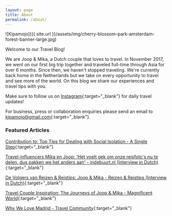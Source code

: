 ```yaml
---
layout: page
title: About
permalink: /about/
---
```


![Kipamojo]({{ site.url }}/assets/img/cherry-blossom-park-amsterdam-forest-banner-large.jpg)

Welcome to our Travel Blog!  
  
We are Joop & Mika, a Dutch couple that loves to travel. In November 2017, we went on our first big trip together and traveled full-time through Asia for over 6 months. Since then, we haven't stopped traveling. We're currently back home in the Netherlands but we take on every opportunity to travel and see more of the world. On this blog we share our experiences and travel tips with you.

Make sure to follow us on [Instagram][instagram]{:target="_blank"} for daily travel updates! 

For business, press or collaboration enquiries please send an email to [kipamojo@gmail.com][email]{:target="_blank"}. 

### Featured Articles

[Contribution to: Top Tips for Dealing with Social Isolation - A Single Step][asinglestep]{:target="_blank"}

[Travel-influencers Mika en Joop: 'Het voelt gek om onze reisfoto's nu te delen, dus pakken we het anders aan' - indebuurt.nl (Interview in Dutch)][indebuurt]{:target="_blank"}

[De Volgers van Reizen & Reistips: Joop & Mika - Reizen & Reistips (Interview in Dutch)][reizenenreistips]{:target="_blank"}

[Travel Couple Inspiration: The Journeys of Joop & Mika - Magnificent World][magnificent world]{:target="_blank"}

[Why We Love Madrid - Travel Community][travelcommunity]{:target="_blank"}

[asinglestep]: https://www.asinglestep.co.uk/resources-and-inspiration/top-tips-for-dealing-with-social-isolation/ 
[indebuurt]: https://indebuurt.nl/dordrecht/dordtenaren/dordtenaar-van-de-week/travel-influencers-mika-en-joop-het-voelt-gek-om-onze-reisfotos-nu-te-delen-dus-pakken-we-het-anders-aan~107137/
[reizenenreistips]: https://www.reizen-en-reistips.nl/de-volgers-van-reizen-reistips-joop-en-mika/
[magnificent world]: https://www.magnificentworld.com/travel-couple-inspiration-joop-mika/ 
[travelcommunity]: https://travelcommunity.co/why-we-love-madrid/ 
[instagram]: https://instagram.com/kipamojo
[email]: mailto:kipamojo@gmail.com


